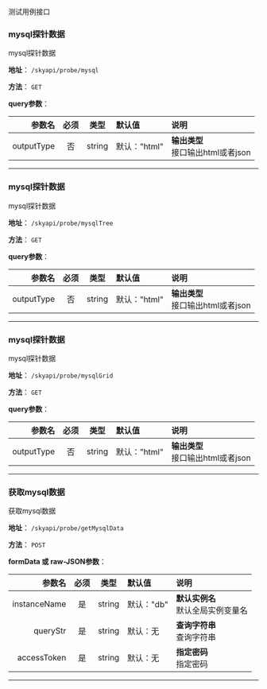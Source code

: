 测试用例接口 


### mysql探针数据

mysql探针数据

**地址**： `/skyapi/probe/mysql`

**方法**： `GET`



**query参数**：

| 参数名 | 必须 | 类型 | 默认值 | 说明 |
| ---: | :---: | :---: | :--- | :--- |
| outputType | 否 | string | 默认："html"<br> | **输出类型**<br>接口输出html或者json |





---



### mysql探针数据

mysql探针数据

**地址**： `/skyapi/probe/mysqlTree`

**方法**： `GET`



**query参数**：

| 参数名 | 必须 | 类型 | 默认值 | 说明 |
| ---: | :---: | :---: | :--- | :--- |
| outputType | 否 | string | 默认："html"<br> | **输出类型**<br>接口输出html或者json |





---



### mysql探针数据

mysql探针数据

**地址**： `/skyapi/probe/mysqlGrid`

**方法**： `GET`



**query参数**：

| 参数名 | 必须 | 类型 | 默认值 | 说明 |
| ---: | :---: | :---: | :--- | :--- |
| outputType | 否 | string | 默认："html"<br> | **输出类型**<br>接口输出html或者json |





---



### 获取mysql数据

获取mysql数据

**地址**： `/skyapi/probe/getMysqlData`

**方法**： `POST`



**formData 或 raw-JSON参数**：

| 参数名 | 必须 | 类型 | 默认值 | 说明 |
| ---: | :---: | :---: | :--- | :--- |
| instanceName | 是 | string | 默认："db"<br> | **默认实例名**<br>默认全局实例变量名 |
| queryStr | 是 | string | 默认：无<br> | **查询字符串**<br>查询字符串 |
| accessToken | 是 | string | 默认：无<br> | **指定密码**<br>指定密码 |





---
